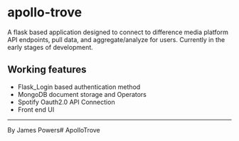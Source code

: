 # apollo-trove
A flask based application designed to connect to difference media platform API endpoints, pull data, and aggregate/analyze for users.
Currently in the early stages of development.

## Working features
- Flask_Login based authentication method
- MongoDB document storage and Operators
- Spotify Oauth2.0 API Connection
- Front end UI 

--- 

By James Powers# ApolloTrove
